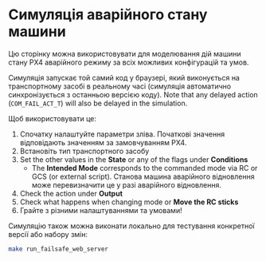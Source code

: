 # Симуляція аварійного стану машини

<Badge type="tip" text="PX4 v1.14" />

Цю сторінку можна використовувати для моделювання дій машини стану PX4 аварійного режиму за всіх можливих конфігурацій та умов.

Симуляція запускає той самий код у браузері, який виконується на транспортному засобі в реальному часі (симуляція автоматично синхронізується з останньою версією коду).
Note that any delayed action (`COM_FAIL_ACT_T`) will also be delayed in the simulation.

Щоб використовувати це:

1. Спочатку налаштуйте параметри зліва.
   Початкові значення відповідають значенням за замовчуванням PX4.
2. Встановіть тип транспортного засобу
3. Set the other values in the **State** or any of the flags under **Conditions**
   - The **Intended Mode** corresponds to the commanded mode via RC or GCS (or external script).
      Станова машина аварійного відновлення може перевизначити це у разі аварійного відновлення.
4. Check the action under **Output**
5. Check what happens when changing mode or **Move the RC sticks**
6. Грайте з різними налаштуваннями та умовами!

Симуляцію також можна виконати локально для тестування конкретної версії або набору змін:

```sh
make run_failsafe_web_server
```

<iframe :src="withBase('/config/failsafe/index.html')" frameborder="0" height="1400px" style="text-align: center; margin-left: -20px; margin-right: -230px;" width="1200"></iframe>

<script setup>
import { withBase } from 'vitepress';
</script>

